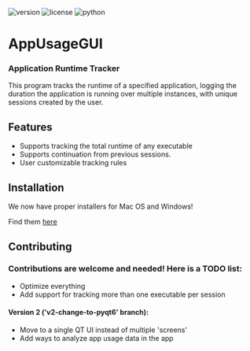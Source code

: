 ![version](https://img.shields.io/badge/Version-1.1.5-white.svg)
![license](https://img.shields.io/badge/License-GPL%20v3-blue.svg)
![python](https://img.shields.io/badge/Python-3.12-green.svg)

# AppUsageGUI
### Application Runtime Tracker

This program tracks the runtime of a specified application, logging the duration the application is running over multiple instances, with unique sessions created by the user.

## Features

- Supports tracking the total runtime of any executable
- Supports continuation from previous sessions.
- User customizable tracking rules

## Installation

We now have proper installers for Mac OS and Windows!

Find them [here](https://github.com/Adam-Color/AppUsageGUI/releases)


## Contributing

### Contributions are welcome and needed! Here is a TODO list:

* Optimize everything
* Add support for tracking more than one executable per session

#### Version 2 ('v2-change-to-pyqt6' branch):

* Move to a single QT UI instead of multiple 'screens'
* Add ways to analyze app usage data in the app